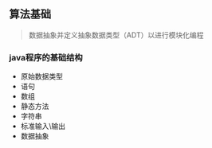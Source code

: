 ## 算法基础
> 数据抽象并定义抽象数据类型（ADT）以进行模块化编程

### java程序的基础结构
* 原始数据类型
* 语句
* 数组
* 静态方法
* 字符串
* 标准输入\输出
* 数据抽象